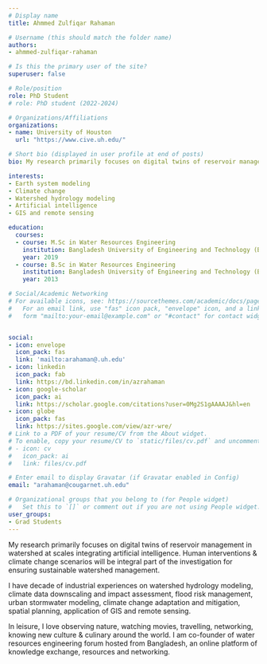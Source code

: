 ```yaml
---
# Display name
title: Ahmmed Zulfiqar Rahaman

# Username (this should match the folder name)
authors:
- ahmmed-zulfiqar-rahaman

# Is this the primary user of the site?
superuser: false

# Role/position
role: PhD Student
# role: PhD student (2022-2024)

# Organizations/Affiliations
organizations:
- name: University of Houston
  url: "https://www.cive.uh.edu/"

# Short bio (displayed in user profile at end of posts)
bio: My research primarily focuses on digital twins of reservoir management in watershed at scales integrating artificial intelligence. 

interests:
- Earth system modeling 
- Climate change
- Watershed hydrology modeling
- Artificial intelligence
- GIS and remote sensing

education:
  courses:
  - course: M.Sc in Water Resources Engineering
    institution: Bangladesh University of Engineering and Technology (BUET)
    year: 2019
  - course: B.Sc in Water Resources Engineering
    institution: Bangladesh University of Engineering and Technology (BUET)
    year: 2013

# Social/Academic Networking
# For available icons, see: https://sourcethemes.com/academic/docs/page-builder/#icons
#   For an email link, use "fas" icon pack, "envelope" icon, and a link in the
#   form "mailto:your-email@example.com" or "#contact" for contact widget.


social:
- icon: envelope
  icon_pack: fas
  link: 'mailto:arahaman@.uh.edu'
- icon: linkedin
  icon_pack: fab
  link: https://bd.linkedin.com/in/azrahaman
- icon: google-scholar
  icon_pack: ai
  link: https://scholar.google.com/citations?user=0Mg2S1gAAAAJ&hl=en
- icon: globe
  icon_pack: fas
  link: https://sites.google.com/view/azr-wre/
# Link to a PDF of your resume/CV from the About widget.
# To enable, copy your resume/CV to `static/files/cv.pdf` and uncomment the lines below.
# - icon: cv
#   icon_pack: ai
#   link: files/cv.pdf

# Enter email to display Gravatar (if Gravatar enabled in Config)
email: "arahaman@cougarnet.uh.edu"

# Organizational groups that you belong to (for People widget)
#   Set this to `[]` or comment out if you are not using People widget.
user_groups:
- Grad Students
---
```


My research primarily focuses on digital twins of reservoir management in watershed at scales integrating artificial intelligence. Human interventions & climate change scenarios will be integral part of the investigation for ensuring sustainable watershed management.   

I have decade of industrial experiences on watershed hydrology modeling, climate data downscaling and impact assessment, flood risk management, urban stormwater modeling, climate change adaptation and mitigation, spatial planning, application of GIS and remote sensing. 

In leisure, I love observing nature, watching movies, travelling, networking, knowing new culture & culinary around the world. I am co-founder of water resources engineering forum hosted from Bangladesh, an online platform of knowledge exchange, resources and networking.  